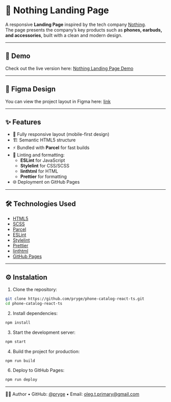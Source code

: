 # 🔮 Nothing Landing Page

A responsive **Landing Page** inspired by the tech company [Nothing](https://nothing.tech/).  
The page presents the company’s key products such as **phones, earbuds, and accessories**, built with a clean and modern design.

---

## 🚀 Demo
Check out the live version here: [Nothing Landing Page Demo](https://pryge.github.io/nothing-landing-page/)

---

## 🎨 Figma Design
You can view the project layout in Figma here: [link](https://www.figma.com/design/DtkQmQ797hk0nI4KfMi2Uq/BOSE-New-Version?node-id=6802-139&p=f)

---

## ✨ Features
- 📱 Fully responsive layout (mobile-first design)  
- 🏗 Semantic HTML5 structure  
- ⚡ Bundled with **Parcel** for fast builds  
- 🧹 Linting and formatting:
  - **ESLint** for JavaScript  
  - **Stylelint** for CSS/SCSS  
  - **linthtml** for HTML  
  - **Prettier** for formatting  
- 🌐 Deployment on GitHub Pages  

---

## 🛠 Technologies Used
- [HTML5](https://developer.mozilla.org/en-US/docs/Web/HTML)  
- [SCSS](https://sass-lang.com/)  
- [Parcel](https://parceljs.org/)  
- [ESLint](https://eslint.org/)  
- [Stylelint](https://stylelint.io/)  
- [Prettier](https://prettier.io/)  
- [linthtml](https://linthtml.vercel.app/)  
- [GitHub Pages](https://pages.github.com/)

---

## ⚙️ Instalation
1. Clone the repository:
```bash
git clone https://github.com/pryge/phone-catalog-react-ts.git
cd phone-catalog-react-ts
```

2. Install dependencies:
```bash
npm install
```

3. Start the development server:
```bash
npm start
```

4. Build the project for production:
```bash
npm run build
```

6. Deploy to GitHub Pages:
```bash
npm run deploy
```

---

👨‍💻 Author
	•	GitHub: [@pryge](https://github.com/pryge)
	•	Email: oleg.t.primary@gmail.com
